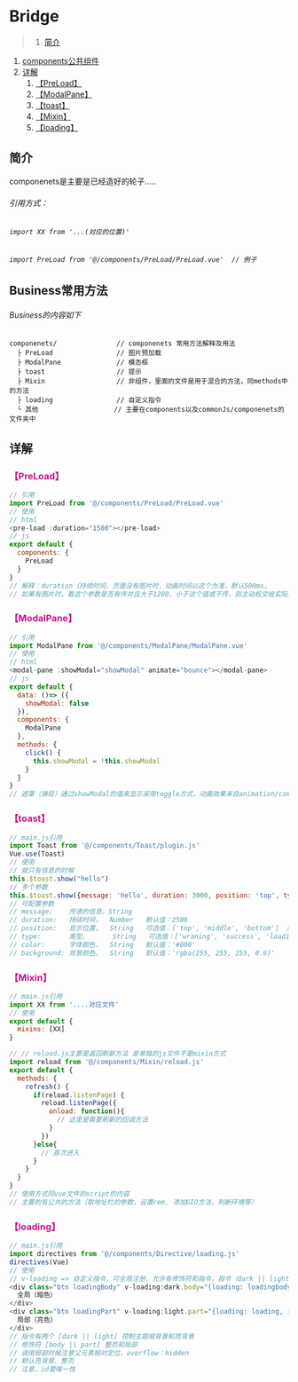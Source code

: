 # Bridge

>1. [简介](#简介 "简介")
1. [components公共组件](#概括 "概括")
1. [详解](#项目结构 "项目结构")
    1. [【PreLoad】](#【PreLoad】 "【PreLoad】")
    1. [【ModalPane】](#【ModalPane】 "【ModalPane】")
    1. [【toast】](#【toast】 "【toast】")
    1. [【Mixin】](#【Mixin】 "【Mixin】")
    1. [【loading】](#【loading】 "【loading】")


## 简介
componenets是主要是已经造好的轮子.....
###### 引用方式：
###### ``` import XX from '...(对应的位置)' ```
###### ``` import PreLoad from '@/components/PreLoad/PreLoad.vue'  // 例子 ```


## Business常用方法
###### Business的内容如下

    componenets/               // componenets 常用方法解释及用法
      ├ PreLoad                // 图片预加载
      ├ ModalPane              // 模态框
      ├ toast                  // 提示
      ├ Mixin                  // 非组件，里面的文件是用于混合的方法，同methods中的方法
      ├ loading                // 自定义指令
      └ 其他                   // 主要在components以及commonJs/componenets的文件夹中

## 详解

### <font color=#C71585>【PreLoad】</font>
```js
// 引用
import PreLoad from '@/components/PreLoad/PreLoad.vue'
// 使用
// html
<pre-load :duration="1500"></pre-load>
// js
export default {
  components: {
    PreLoad
  }
}
// 解释：duration（持续时间，页面没有图片时，动画时间以这个为准，默认500ms，
// 如果有图片时，看这个参数是否有传并且大于1200，小于这个值或不传，则主动权交给实际加载图片时间）
```
### <font color=#C71585>【ModalPane】</font>
```js
// 引用
import ModalPane from '@/components/ModalPane/ModalPane.vue'
// 使用
// html
<modal-pane :showModal="showModal" animate="bounce"></modal-pane>
// js
export default {
  data: ()=> ({
    showModal: false
  }),
  components: {
    ModalPane
  },
  methods: {
    click() {
      this.showModal = !this.showModal
    }
  }
}
// 遮罩（弹层）通过showModal的值来显示采用toggle方式，动画效果来自animation/common.css，内容可以自定义
```

### <font color=#C71585>【toast】</font>
```js
// main.js引用
import Toast from '@/components/Toast/plugin.js'
Vue.use(Toast)
// 使用
// 就只有信息的时候
this.$toast.show("hello")
// 多个参数
this.$toast.show({message: 'hello', duration: 3000, position: 'top', type: 'success', color: '#d43f44'})
// 可配置参数
// message:    传递的信息，String
// duration:   持续时间，  Number   默认值：2500
// position:   显示位置，  String   可选值：['top', 'middle', 'bottom']  默认值：'middle'
// type:       类型，      String   可选值：['wraning', 'success', 'loading', 'error']
// color:      字体颜色，  String   默认值：'#000'
// background: 背景颜色，  String   默认值：'rgba(255, 255, 255, 0.6)'
```

### <font color=#C71585>【Mixin】</font>
```js
// main.js引用
import XX from '....对应文件'
// 使用
export default {
  mixins: [XX]
}

// // reload.js主要是返回刷新方法 是单独的js文件不是mixin方式
import reload from '@/components/Mixin/reload.js'
export default {
  methods: {
    refresh() {
      if(reload.listenPage) {
        reload.listenPage({
          onload: function(){
            // 这里是需要刷新的回调方法
          }
        })
      }else{
        // 首次进入
      }
    }
  }
}
// 使用方式同vue文件的script的内容
// 主要的有公共的方法（取地址栏的参数，设置rem, 添加GIO方法，判断环境等）

```

### <font color=#C71585>【loading】</font>
```js
// main.js引用
import directives from '@/components/Directive/loading.js'
directives(Vue)
// 使用
// v-loading => 自定义指令，可全局注册，允许有修饰符和指令，指令（dark || light(默认)），修饰符（body(默认) || part）
<div class="btn loadingBody" v-loading:dark.body="{loading: loadingbody, id: 'body'}" @click="showLoadingB">
  全局（暗色）
</div>
<div class="btn loadingPart" v-loading:light.part="{loading: loading, id: 'part'}" @click="showLoading">
  局部（亮色）
</div>
// 指令有两个 [dark || light] 控制主题暗背景和亮背景
// 修饰符 [body || part] 整页和局部
// 调用局部时候注意父元素相对定位，overflow：hidden
// 默认亮背景、整页
// 注意，id要唯一性
```
